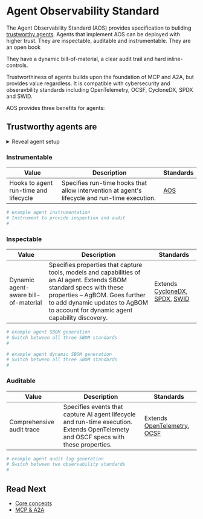 # Agent Observability Standard

The Agent Observability Standard (AOS) provides specification to buliding [trustworthy agents](./../introduction.md).
Agents that implement AOS can be deployed with higher trust.
They are inspectable, auditable and instrumentable.
They are an open book 

They have a dynamic bill-of-material, a clear audit trail and hard inline-controls.

<!-- TODO: add diagram -->

Trustworthiness of agents builds upon the foundation of MCP and A2A, but provides value regardless. 
It is compatible with cybersecurity and obseravbility standards including OpenTelemetry, OCSF, CycloneDX, SPDX and SWID.

AOS provides three benefits for agents:

<!-- TODO: Change this to three-sections with a menu. 
Each section has the security property and an example of what the outcome looks like.
Support switching the examples to show a different language or agent framework.
Ideally this shows major agent frameworks and also A2A and MCP -->

## Trustworthy agents are

<details>
    <summary>Reveal agent setup</summary>
<!-- TODO: Add agent setup.-->

```python
# example agent setup
#
```
</details>

### Instrumentable

| Value | Description | Standards |
|--|--|--|
| Hooks to agent run-time and lifecycle| Specifies run-time hooks that allow intervention at agent's lifecycle and run-time execution. | [AOS](./topics/aos.md) |

<!-- TODO: instrumentation example -->

```python
# example agent instrumentation
# Instrument to provide inspection and audit
#
```

### Inspectable

| Value | Description | Standards |
|--|--|--|
| Dynamic agent-aware bill-of-material | Specifies properties that capture tools, models and capabilities of an AI agent. Extends SBOM standard specs with these properties – AgBOM. Goes further to add dynamic updates to AgBOM to account for dynamic agent capability discovery. | Extends [CycloneDX](./../spec/inspect/extend_cyclonedx.md), [SPDX](./../spec/inspect/extend_spdx.md), [SWID](./../spec/inspect/extend_swid.md) |

<!-- TODO: SBOM generation -->

```python
# example agent SBOM generation
# Switch between all three SBOM standards
#
```

<!-- TODO: Dynamic SBOM generation on capability discovery -->

```python
# example agent dynamic SBOM generation
# Switch between all three SBOM standards
#
```

### Auditable

| Value | Description | Standards |
|--|--|--|
| Comprehensive audit trace | Specifies events that capture AI agent lifecycle and run-time execution. Extends OpenTelemety and OSCF specs with these properties. | Extends [OpenTelemetry](./../spec/audit/extend_opentelemetry.md), [OCSF](./../spec/audit/extend_ocsf.md) |

<!-- TODO: audit log -->

```python
# example agent audit log generation
# Switch between two observability standards
#
```

## Read Next

- [Core concepts](./topics/core_concepts.md)
- [MCP & A2A](./topics/mcp_a2a.md)